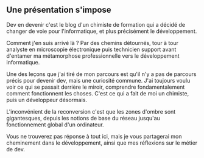 ## Une présentation s'impose

Dev en devenir c'est le blog d'un chimiste de formation qui a décidé de changer de voie pour l'informatique, et plus précisément le développement.

Comment j'en suis arrivé là ? Par des chemins détournés, tour à tour analyste en microscopie électronique puis technicien support avant d'entamer ma métamorphose professionnelle vers le développement informatique.

Une des leçons que j'ai tiré de mon parcours est qu'il n'y a pas de parcours précis pour devenir dev, mais une curiosité commune. J'ai toujours voulu voir ce qui se passait derrière le miroir, comprendre fondamentalement comment fonctionnent les choses. 
C'est ce qui a fait de moi un chimiste, puis un développeur désormais.

L'inconvénient de la reconversion c'est que les zones d'ombre sont gigantesques, depuis les notions de base du réseau jusqu'au fonctionnement global d'un ordinateur.

Vous ne trouverez pas réponse à tout ici, mais je vous partagerai mon cheminement dans le développement, ainsi que mes réflexions sur le métier de dev.
